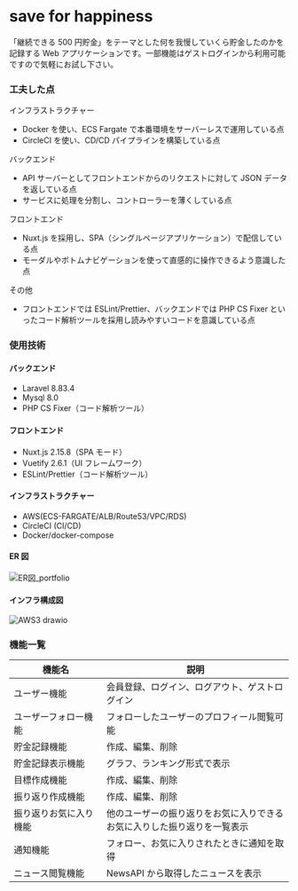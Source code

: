 # save for happiness

「継続できる 500 円貯金」をテーマとした何を我慢していくら貯金したのかを記録する Web アプリケーションです。一部機能はゲストログインから利用可能ですので気軽にお試し下さい。

### 工夫した点

インフラストラクチャー

- Docker を使い、ECS Fargate で本番環境をサーバーレスで運用している点
- CircleCI を使い、CD/CD パイプラインを構築している点

バックエンド

- API サーバーとしてフロントエンドからのリクエストに対して JSON データを返している点
- サービスに処理を分割し、コントローラーを薄くしている点

フロントエンド

- Nuxt.js を採用し、SPA（シングルページアプリケーション）で配信している点
- モーダルやボトムナビゲーションを使って直感的に操作できるよう意識した点

その他

- フロントエンドでは ESLint/Prettier、バックエンドでは PHP CS Fixer といったコード解析ツールを採用し読みやすいコードを意識している点

### 使用技術

#### バックエンド

- Laravel 8.83.4
- Mysql 8.0
- PHP CS Fixer（コード解析ツール）

#### フロントエンド

- Nuxt.js 2.15.8（SPA モード）
- Vuetify 2.6.1（UI フレームワーク）
- ESLint/Prettier（コード解析ツール）

#### インフラストラクチャー

- AWS(ECS-FARGATE/ALB/Route53/VPC/RDS)
- CircleCI (CI/CD)
- Docker/docker-compose

#### ER 図

![ER図_portfolio](https://user-images.githubusercontent.com/92079024/189545324-d122ed73-5474-479e-933e-ba1a7cab7ed8.png)

#### インフラ構成図

![AWS3 drawio](https://user-images.githubusercontent.com/92079024/189545358-0a60551f-cc76-4593-8a63-e567dbca84e9.png)

### 機能一覧

| 機能名                 | 説明                                                                         |
| ---------------------- | ---------------------------------------------------------------------------- |
| ユーザー機能           | 会員登録、ログイン、ログアウト、ゲストログイン                               |
| ユーザーフォロー機能   | フォローしたユーザーのプロフィール閲覧可能                                   |
| 貯金記録機能           | 作成、編集、削除                                                             |
| 貯金記録表示機能       | グラフ、ランキング形式で表示                                                 |
| 目標作成機能           | 作成、編集、削除                                                             |
| 振り返り作成機能       | 作成、編集、削除                                                             |
| 振り返りお気に入り機能 | 他のユーザーの振り返りをお気に入りできる<br>お気に入りした振り返りを一覧表示 |
| 通知機能               | フォロー、お気に入りされたときに通知を取得                                   |
| ニュース閲覧機能       | NewsAPI から取得したニュースを表示                                           |
